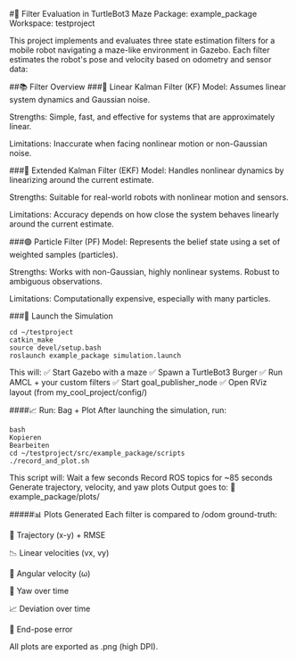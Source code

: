 #🧭 Filter Evaluation in TurtleBot3 Maze
Package: example_package
Workspace: testproject

This project implements and evaluates three state estimation filters for a mobile robot navigating a maze-like environment in Gazebo. Each filter estimates the robot's pose and velocity based on odometry and sensor data:

##📚 Filter Overview
###🔹 Linear Kalman Filter (KF)
Model: Assumes linear system dynamics and Gaussian noise.

Strengths: Simple, fast, and effective for systems that are approximately linear.

Limitations: Inaccurate when facing nonlinear motion or non-Gaussian noise.

###🔸 Extended Kalman Filter (EKF)
Model: Handles nonlinear dynamics by linearizing around the current estimate.

Strengths: Suitable for real-world robots with nonlinear motion and sensors.

Limitations: Accuracy depends on how close the system behaves linearly around the current estimate.

###🟢 Particle Filter (PF)
Model: Represents the belief state using a set of weighted samples (particles).

Strengths: Works with non-Gaussian, highly nonlinear systems. Robust to ambiguous observations.

Limitations: Computationally expensive, especially with many particles.

###🚀 Launch the Simulation
```
cd ~/testproject
catkin_make
source devel/setup.bash
roslaunch example_package simulation.launch
````
This will:
✅ Start Gazebo with a maze
✅ Spawn a TurtleBot3 Burger
✅ Run AMCL + your custom filters
✅ Start goal_publisher_node
✅ Open RViz layout (from my_cool_project/config/)


####📈 Run: Bag + Plot
After launching the simulation, run:
```
bash
Kopieren
Bearbeiten
cd ~/testproject/src/example_package/scripts
./record_and_plot.sh
```
This script will:
Wait a few seconds
Record ROS topics for ~85 seconds
Generate trajectory, velocity, and yaw plots
Output goes to:
📁 example_package/plots/


#####📊 Plots Generated
Each filter is compared to /odom ground-truth:

📍 Trajectory (x-y) + RMSE

📉 Linear velocities (vx, vy)

🔁 Angular velocity (ω)

🔄 Yaw over time

📈 Deviation over time

🎯 End-pose error

All plots are exported as .png (high DPI).


